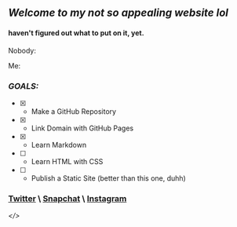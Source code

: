 ## *Welcome to my not so appealing website lol*

#### haven't figured out what to put on it, yet.



Nobody:

Me:

### *GOALS:*
- [x] - Make a GitHub Repository
- [x] - Link Domain with GitHub Pages
- [x] - Learn Markdown
- [ ] - Learn HTML with CSS
- [ ] - Publish a Static Site (better than this one, duhh)
### [Twitter](https://twitter.com/lltejasll) \ [Snapchat](https://snapchat.com/add/lltejasll) \ [Instagram](https://instagram.com/lltejasll)

*</>*
